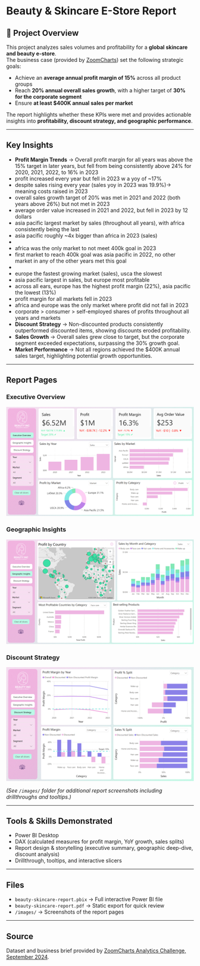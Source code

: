 
# Beauty & Skincare E-Store Report

## 📖 Project Overview
This project analyzes sales volumes and profitability for a **global skincare and beauty e-store**.  
The business case (provided by [ZoomCharts](https://zoomcharts.com/en/microsoft-power-bi-custom-visuals/challenges/fp20-analytics-september-2024)) set the following strategic goals:
- Achieve an **average annual profit margin of 15%** across all product groups  
- Reach **20% annual overall sales growth**, with a higher target of **30% for the corporate segment**  
- Ensure **at least $400K annual sales per market**  

The report highlights whether these KPIs were met and provides actionable insights into **profitability, discount strategy, and geographic performance**.  

---

## Key Insights
- **Profit Margin Trends** → Overall profit margin for all years was above the 15% target in later years, but fell from being consistently above 24% for 2020, 2021, 2022, to 16% in 2023
- profit increased every year but fell in 2023 w a yoy of ~17%
- despite sales rising every year (sales yoy in 2023 was 19.9%)-> meaning costs raised in 2023
- overall sales growth target of 20% was met in 2021 and 2022 (both years above 26%) but not met in 2023
- average order value increased in 2021 and 2022, but fell in 2023 by 12 dollars
- asia pacific largest market by sales (throughout all years), with africa consistently being the last
- asia pacific roughly ~4x bigger than africa in 2023 (sales)
- 
- africa was the only market to not meet 400k goal in 2023
- first market to reach 400k goal was asia pacific in 2022, no other market in any of the other years met this goal
- 
- europe the fastest growing market (sales), usca the slowest
- asia pacific largest in sales, but europe most profitable
- across all ears, europe has the highest profit margin (22%), asia pacific the lowest (13%)
- profit margin for all markets fell in 2023
- africa and europe was the only market where profit did not fall in 2023
- corporate > consumer > self-employed shares of profits throughout all years and markets
- **Discount Strategy** → Non-discounted products consistently outperformed discounted items, showing discounts eroded profitability.  
- **Sales Growth** → Overall sales grew close to target, but the corporate segment exceeded expectations, surpassing the 30% growth goal.  
- **Market Performance** → Not all regions achieved the $400K annual sales target, highlighting potential growth opportunities.  

---

## Report Pages

### Executive Overview
![Executive Overview](./images/Overview.png)

### Geographic Insights
![Geographic Insights](./images/Geographic%20Insights.png)

### Discount Strategy
![Discount Strategy](./images/Discount%20Strategy.png)

*(See `/images/` folder for additional report screenshots including drillthroughs and tooltips.)*  

---

## Tools & Skills Demonstrated
- Power BI Desktop  
- DAX (calculated measures for profit margin, YoY growth, sales splits)  
- Report design & storytelling (executive summary, geographic deep-dive, discount analysis)  
- Drillthrough, tooltips, and interactive slicers  

---

## Files
- `beauty-skincare-report.pbix` → Full interactive Power BI file  
- `beauty-skincare-report.pdf` → Static export for quick review  
- `/images/` → Screenshots of the report pages  

---

## Source
Dataset and business brief provided by [ZoomCharts Analytics Challenge, September 2024](https://zoomcharts.com/en/microsoft-power-bi-custom-visuals/challenges/fp20-analytics-september-2024).
